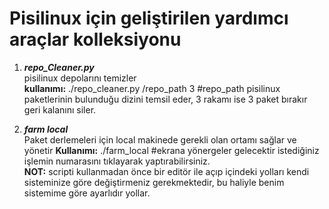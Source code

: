 <h1>Pisilinux için geliştirilen yardımcı araçlar kolleksiyonu</h1>

1) <b><i>repo_Cleaner.py</i></b> <br>
pisilinux depolarını temizler <br>
<b>kullanımı:</b> ./repo_cleaner.py /repo_path 3 #repo_path pisilinux paketlerinin bulunduğu dizini temsil eder, 3 rakamı ise 3 paket bırakır geri kalanını siler.

2) <b><i>farm local</i></b> <br>
Paket derlemeleri için local makinede gerekli olan ortamı sağlar ve yönetir
<b>Kullanımı:</b> ./farm_local #ekrana yönergeler gelecektir istediğiniz işlemin numarasını tıklayarak yaptırabilirsiniz.<br>
<b>NOT:</b> scripti kullanmadan önce bir editör ile açıp içindeki yolları kendi sisteminize göre değiştirmeniz gerekmektedir, bu haliyle benim sistemime göre ayarlıdır yollar.
